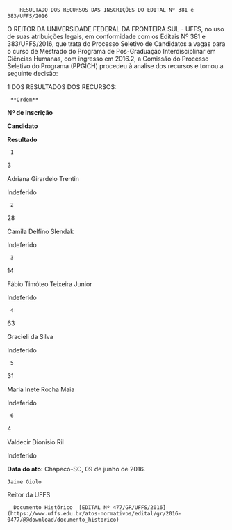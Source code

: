         RESULTADO DOS RECURSOS DAS INSCRIÇÕES DO EDITAL Nº 381 e 383/UFFS/2016  

O REITOR DA UNIVERSIDADE FEDERAL DA FRONTEIRA SUL - UFFS, no uso de suas atribuições legais, em conformidade com os Editais Nº 381 e 383/UFFS/2016, que trata do Processo Seletivo de Candidatos a vagas para o curso de Mestrado do Programa de Pós-Graduação Interdisciplinar em Ciências Humanas, com ingresso em 2016.2, a Comissão do Processo Seletivo do Programa (PPGICH) procedeu à analise dos recursos e tomou a seguinte decisão:

 1 DOS RESULTADOS DOS RECURSOS:

     **Ordem**

   **Nº de Inscrição**

   **Candidato**

   **Resultado**

     1

   3

   Adriana Girardelo Trentin

   Indeferido

     2

   28

   Camila Delfino Slendak

   Indeferido

     3

   14

   Fábio Timóteo Teixeira Junior

   Indeferido

     4

   63

   Gracieli da Silva

   Indeferido

     5

   31

   Maria Inete Rocha Maia

   Indeferido

     6

   4

   Valdecir Dionisio Ril

   Indeferido

      

   **Data do ato:** Chapecó-SC, 09 de junho de 2016.   
 

    Jaime Giolo   
 Reitor da UFFS 

      Documento Histórico  [EDITAL Nº 477/GR/UFFS/2016](https://www.uffs.edu.br/atos-normativos/edital/gr/2016-0477/@@download/documento_historico)     
      